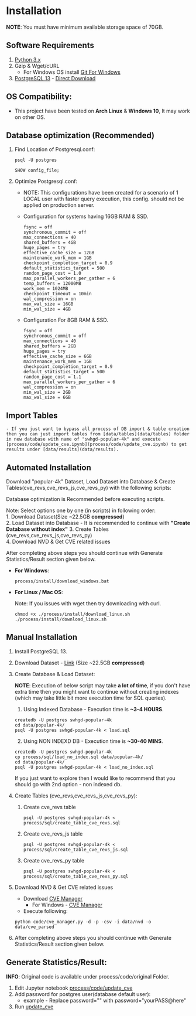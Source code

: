 # Installation

**NOTE**: You must have minimum available storage space of 70GB.
## Software Requirements

1. [Python 3.x](https://www.python.org/downloads/)
2. Gzip & Wget/cURL
    - For Windows OS install [Git For Windows](https://git-scm.com/download/win)
3. [PostgreSQL 13](https://www.postgresql.org/download/) - [Direct Download](https://www.enterprisedb.com/downloads/postgres-postgresql-downloads)

## OS Compatibility:

- This project have been tested on **Arch Linux** & **Windows 10**, It may work on other OS.

## Database optimization (Recommended)

1. Find Location of Postgresql.conf:
    ```
    psql -U postgres
    ```
    ```
    SHOW config_file;
    ```

2. Optimize Postgresql.conf:

    - NOTE: This configurations have been created for a scenario of 1 LOCAL user with faster query execution, this config. should not be applied on production server.

    - Configuration for systems having 16GB RAM & SSD.
        ```
        fsync = off
        synchronous_commit = off
        max_connections = 40
        shared_buffers = 4GB
        huge_pages = try
        effective_cache_size = 12GB
        maintenance_work_mem = 1GB
        checkpoint_completion_target = 0.9
        default_statistics_target = 500
        random_page_cost = 1.0
        max_parallel_workers_per_gather = 6
        temp_buffers = 12000MB
        work_mem = 1024MB
        checkpoint_timeout = 10min
        wal_compression = on
        max_wal_size = 16GB
        min_wal_size = 4GB
        ```

    - Configuration For 8GB RAM & SSD.
        ```
        fsync = off
        synchronous_commit = off
        max_connections = 40
        shared_buffers = 2GB
        huge_pages = try
        effective_cache_size = 6GB
        maintenance_work_mem = 1GB
        checkpoint_completion_target = 0.9
        default_statistics_target = 500
        random_page_cost = 1.1
        max_parallel_workers_per_gather = 6
        wal_compression = on
        min_wal_size = 2GB
        max_wal_size = 6GB
        ```

## Import Tables

    - If you just want to bypass all process of DB import & table creation then you can just import tables from [data/tables](data/tables) folder in new database with name of "swhgd-popular-4k" and execute [process/code/update_cve.ipynb](process/code/update_cve.ipynb) to get results under [data/results](data/results).
## Automated Installation

Download "popular-4k" Dataset, Load Dataset into Database & Create Tables(cve_revs,cve_revs_js,cve_revs_py) with the following scripts:

Database optimization is Recommended before executing scripts.

Note: Select options one by one (in scripts) in following order:  
    1. Download Dataset(Size ~22.5GB **compressed**)  
    2. Load Dataset into Database 
        - It is recommended to continue with **"Create Database without index"**
    3. Create Tables (cve_revs,cve_revs_js,cve_revs_py)  
    4. Download NVD & Get CVE related issues

After completing above steps you should continue with Generate Statistics/Result section given below.

- **For Windows**:

    ```
    process/install/download_windows.bat
    ```

- **For Linux / Mac OS**:  

    Note: If you issues with wget then try downloading with curl.
    ```
    chmod +x ./process/install/download_linux.sh
    ./process/install/download_linux.sh
    ```

## Manual Installation

1. Install PostgreSQL 13.

2. Download Dataset - [Link](https://annex.softwareheritage.org/public/dataset/graph/latest/popular-4k/sql/) (Size ~22.5GB **compressed**) 

3. Create Database & Load Dataset:

    **NOTE**: Execution of below script may take **a lot of time**, if you don't have extra time then you might want to continue without creating indexes (which may take little bit more execution time for SQL queries).

    1. Using Indexed Database - Execution time is **~3-4 HOURS**.

    ```
    createdb -U postgres swhgd-popular-4k
    cd data/popular-4k/
    psql -U postgres swhgd-popular-4k < load.sql
    ```

    2. Using NON INDEXD DB - Execution time is **~30-40 MINS**.

    ```
    createdb -U postgres swhgd-popular-4k
    cp process/sql/load_no_index.sql data/popular-4k/
    cd data/popular-4k/
    psql -U postgres swhgd-popular-4k < load_no_index.sql
    ```

    If you just want to explore then I would like to recommend that you should go with 2nd option - non indexed db.

4. Create Tables (cve_revs,cve_revs_js,cve_revs_py):

    1. Create cve_revs table
        ```
        psql -U postgres swhgd-popular-4k < process/sql/create_table_cve_revs.sql
        ```

    2. Create cve_revs_js table
        ```
        psql -U postgres swhgd-popular-4k < process/sql/create_table_cve_revs_js.sql
        ```

    3. Create cve_revs_py table
        ```
        psql -U postgres swhgd-popular-4k < process/sql/create_table_cve_revs_py.sql
        ```
5. Download NVD & Get CVE related issues

    - Download [CVE Manager](https://github.com/aatlasis/cve_manager)
        - For Windows - [CVE Manager](https://github.com/0xsuid/cve_manager)
    - Execute following:
    ```
    python code/cve_manager.py -d -p -csv -i data/nvd -o data/cve_parsed
    ```
6. After completing above steps you should continue with Generate Statistics/Result section given below.
## Generate Statistics/Result:

**INFO**: Original code is available under process/code/original Folder.

1. Edit Jupyter notebook [process/code/update_cve](process/code/update_cve.ipynb)  
2. Add password for postgres user(database default user):
    - example - Replace password="" with password="yourPASS@here"
3. Run [update_cve](process/code/update_cve.ipynb)